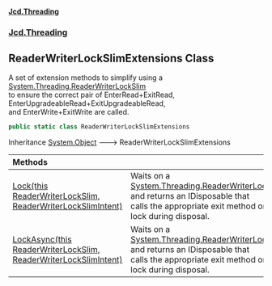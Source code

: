 #### [Jcd.Threading](index.md 'index')
### [Jcd.Threading](Jcd.Threading.md 'Jcd.Threading')

## ReaderWriterLockSlimExtensions Class

A set of extension methods to simplify using a [System.Threading.ReaderWriterLockSlim](https://docs.microsoft.com/en-us/dotnet/api/System.Threading.ReaderWriterLockSlim 'System.Threading.ReaderWriterLockSlim')  
to ensure the correct pair of EnterRead+ExitRead, EnterUpgradeableRead+ExitUpgradeableRead,  
and EnterWrite+ExitWrite are called.

```csharp
public static class ReaderWriterLockSlimExtensions
```

Inheritance [System.Object](https://docs.microsoft.com/en-us/dotnet/api/System.Object 'System.Object') &#129106; ReaderWriterLockSlimExtensions

| Methods | |
| :--- | :--- |
| [Lock(this ReaderWriterLockSlim, ReaderWriterLockSlimIntent)](ReaderWriterLockSlimExtensions.Lock.PbfeDuxIOKnp2wHKGkWu4g.md 'Jcd.Threading.ReaderWriterLockSlimExtensions.Lock(this System.Threading.ReaderWriterLockSlim, Jcd.Threading.ReaderWriterLockSlimIntent)') | Waits on a [System.Threading.ReaderWriterLockSlim](https://docs.microsoft.com/en-us/dotnet/api/System.Threading.ReaderWriterLockSlim 'System.Threading.ReaderWriterLockSlim') and returns an IDisposable that<br/>calls the appropriate exit method on the lock during disposal. |
| [LockAsync(this ReaderWriterLockSlim, ReaderWriterLockSlimIntent)](ReaderWriterLockSlimExtensions.LockAsync.jN9Mr6okIrexTbtUMJPQgQ.md 'Jcd.Threading.ReaderWriterLockSlimExtensions.LockAsync(this System.Threading.ReaderWriterLockSlim, Jcd.Threading.ReaderWriterLockSlimIntent)') | Waits on a [System.Threading.ReaderWriterLockSlim](https://docs.microsoft.com/en-us/dotnet/api/System.Threading.ReaderWriterLockSlim 'System.Threading.ReaderWriterLockSlim') and returns an IDisposable that<br/>calls the appropriate exit method on the lock during disposal. |
